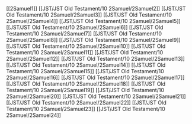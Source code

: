 [[2Samuel1]]
[[JST/JST Old Testament/10 2Samuel/2Samuel2]]
[[JST/JST Old Testament/10 2Samuel/2Samuel3]]
[[JST/JST Old Testament/10 2Samuel/2Samuel4]]
[[JST/JST Old Testament/10 2Samuel/2Samuel5]]
[[JST/JST Old Testament/10 2Samuel/2Samuel6]]
[[JST/JST Old Testament/10 2Samuel/2Samuel7]]
[[JST/JST Old Testament/10 2Samuel/2Samuel8]]
[[JST/JST Old Testament/10 2Samuel/2Samuel9]]
[[JST/JST Old Testament/10 2Samuel/2Samuel10]]
[[JST/JST Old Testament/10 2Samuel/2Samuel11]]
[[JST/JST Old Testament/10 2Samuel/2Samuel12]]
[[JST/JST Old Testament/10 2Samuel/2Samuel13]]
[[JST/JST Old Testament/10 2Samuel/2Samuel14]]
[[JST/JST Old Testament/10 2Samuel/2Samuel15]]
[[JST/JST Old Testament/10 2Samuel/2Samuel16]]
[[JST/JST Old Testament/10 2Samuel/2Samuel17]]
[[JST/JST Old Testament/10 2Samuel/2Samuel18]]
[[JST/JST Old Testament/10 2Samuel/2Samuel19]]
[[JST/JST Old Testament/10 2Samuel/2Samuel20]]
[[JST/JST Old Testament/10 2Samuel/2Samuel21]]
[[JST/JST Old Testament/10 2Samuel/2Samuel22]]
[[JST/JST Old Testament/10 2Samuel/2Samuel23]]
[[JST/JST Old Testament/10 2Samuel/2Samuel24]]
